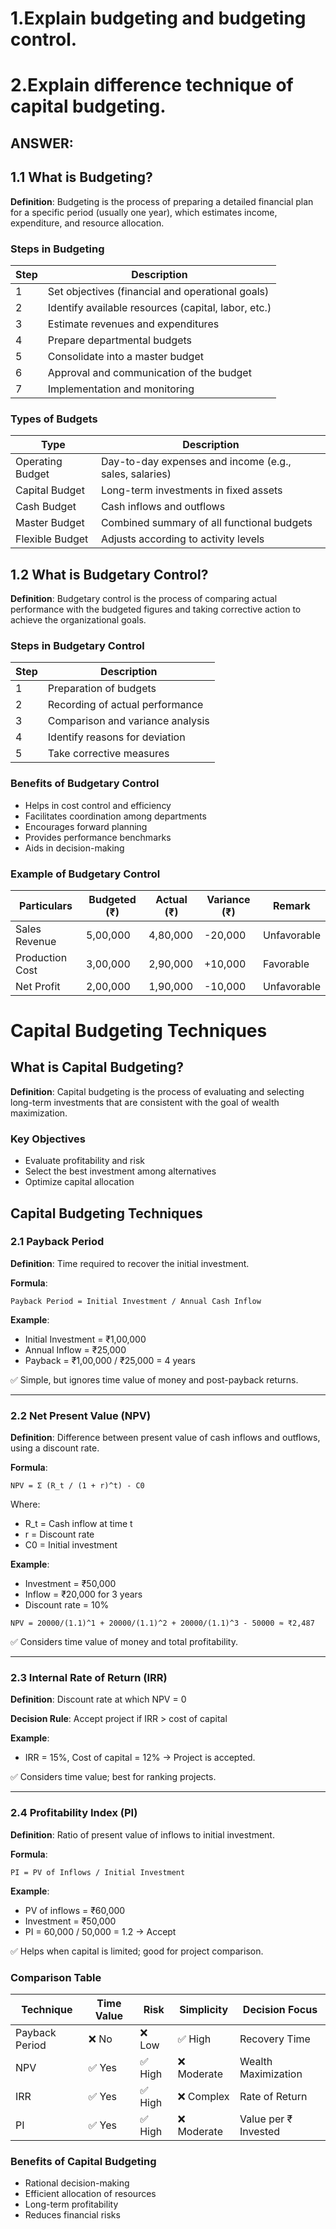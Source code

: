 # 1.Explain budgeting and budgeting control.
# 2.Explain difference technique of capital budgeting.




## ANSWER:

## 1.1 What is Budgeting?

**Definition**: Budgeting is the process of preparing a detailed financial plan for a specific period (usually one year), which estimates income, expenditure, and resource allocation.

### Steps in Budgeting

| Step | Description                                         |
| ---- | --------------------------------------------------- |
| 1    | Set objectives (financial and operational goals)    |
| 2    | Identify available resources (capital, labor, etc.) |
| 3    | Estimate revenues and expenditures                  |
| 4    | Prepare departmental budgets                        |
| 5    | Consolidate into a master budget                    |
| 6    | Approval and communication of the budget            |
| 7    | Implementation and monitoring                       |

### Types of Budgets

| Type             | Description                                            |
| ---------------- | ------------------------------------------------------ |
| Operating Budget | Day-to-day expenses and income (e.g., sales, salaries) |
| Capital Budget   | Long-term investments in fixed assets                  |
| Cash Budget      | Cash inflows and outflows                              |
| Master Budget    | Combined summary of all functional budgets             |
| Flexible Budget  | Adjusts according to activity levels                   |

## 1.2 What is Budgetary Control?

**Definition**: Budgetary control is the process of comparing actual performance with the budgeted figures and taking corrective action to achieve the organizational goals.

### Steps in Budgetary Control

| Step | Description                      |
| ---- | -------------------------------- |
| 1    | Preparation of budgets           |
| 2    | Recording of actual performance  |
| 3    | Comparison and variance analysis |
| 4    | Identify reasons for deviation   |
| 5    | Take corrective measures         |

### Benefits of Budgetary Control

* Helps in cost control and efficiency
* Facilitates coordination among departments
* Encourages forward planning
* Provides performance benchmarks
* Aids in decision-making

### Example of Budgetary Control

| Particulars     | Budgeted (₹) | Actual (₹) | Variance (₹) | Remark      |
| --------------- | ------------ | ---------- | ------------ | ----------- |
| Sales Revenue   | 5,00,000     | 4,80,000   | -20,000      | Unfavorable |
| Production Cost | 3,00,000     | 2,90,000   | +10,000      | Favorable   |
| Net Profit      | 2,00,000     | 1,90,000   | -10,000      | Unfavorable |

# Capital Budgeting Techniques

## What is Capital Budgeting?

**Definition**: Capital budgeting is the process of evaluating and selecting long-term investments that are consistent with the goal of wealth maximization.

### Key Objectives

* Evaluate profitability and risk
* Select the best investment among alternatives
* Optimize capital allocation

## Capital Budgeting Techniques

### 2.1 Payback Period

**Definition**: Time required to recover the initial investment.

**Formula**:

```
Payback Period = Initial Investment / Annual Cash Inflow
```

**Example**:

* Initial Investment = ₹1,00,000
* Annual Inflow = ₹25,000
* Payback = ₹1,00,000 / ₹25,000 = 4 years

✅ Simple, but ignores time value of money and post-payback returns.

---

### 2.2 Net Present Value (NPV)

**Definition**: Difference between present value of cash inflows and outflows, using a discount rate.

**Formula**:

```
NPV = Σ (R_t / (1 + r)^t) - C0
```

Where:

* R\_t = Cash inflow at time t
* r = Discount rate
* C0 = Initial investment

**Example**:

* Investment = ₹50,000
* Inflow = ₹20,000 for 3 years
* Discount rate = 10%

```
NPV = 20000/(1.1)^1 + 20000/(1.1)^2 + 20000/(1.1)^3 - 50000 ≈ ₹2,487
```

✅ Considers time value of money and total profitability.

---

### 2.3 Internal Rate of Return (IRR)

**Definition**: Discount rate at which NPV = 0

**Decision Rule**: Accept project if IRR > cost of capital

**Example**:

* IRR = 15%, Cost of capital = 12% → Project is accepted.

✅ Considers time value; best for ranking projects.

---

### 2.4 Profitability Index (PI)

**Definition**: Ratio of present value of inflows to initial investment.

**Formula**:

```
PI = PV of Inflows / Initial Investment
```

**Example**:

* PV of inflows = ₹60,000
* Investment = ₹50,000
* PI = 60,000 / 50,000 = 1.2 → Accept

✅ Helps when capital is limited; good for project comparison.

### Comparison Table

| Technique      | Time Value | Risk   | Simplicity | Decision Focus       |
| -------------- | ---------- | ------ | ---------- | -------------------- |
| Payback Period | ❌ No       | ❌ Low  | ✅ High     | Recovery Time        |
| NPV            | ✅ Yes      | ✅ High | ❌ Moderate | Wealth Maximization  |
| IRR            | ✅ Yes      | ✅ High | ❌ Complex  | Rate of Return       |
| PI             | ✅ Yes      | ✅ High | ❌ Moderate | Value per ₹ Invested |

### Benefits of Capital Budgeting

* Rational decision-making
* Efficient allocation of resources
* Long-term profitability
* Reduces financial risks
